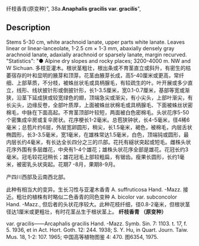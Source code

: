 纤枝香青(原变种)",
38a.**Anaphalis gracilis var. gracilis**",

## Description
Stems 5-30 cm, white arachnoid lanate, upper parts white lanate. Leaves linear or linear-lanceolate, 1-2.5 cm × 1-3 mm, abaxially densely gray arachnoid lanate, adaxially arachnoid or sparsely lanate, margin recurved.
  "Statistics": "● Alpine dry slopes and rocky places; 3200-4000 m. NW and W Sichuan.
多枝亚灌木。根状茎粗壮，根出条或不育茎直立或斜升，有密生的枯萎宿存的叶和显明的腋芽和顶芽。花茎由腋芽长成，高5-40厘米或更高，常纤细、上部草质，不分枝，被蛛丝状毛或具柄腺毛，有较疏生的叶。叶开展或多少直立，线形、线状披针形或倒披针形，长1-3.5厘米，宽0.1-0.7厘米，基部等宽或渐狭，沿茎下延成狭或较宽绿色的翅，顶端急尖或渐尖，有小尖头，上部叶渐尖，有长尖头，边缘反卷，全部叶质厚，上面被蛛丝状棉毛或具柄腺毛、下面被蛛丝状密棉毛，中脉在下面高起。不育茎顶部叶较短，两面被白色密棉毛。头状花序5-50个密集成伞房或复伞房状。花序梗长1-2毫米。总苞狭钟状，长4-5毫米，径4稀6毫米；总苞片约6层，外层宽卵圆形，稍尖，长1.5毫米，褐色，被棉毛，内层舌状椭圆形，长3-3.5毫米，宽1毫米，在雄株常达1.5毫米，白色，顶端钝或圆形，最内层长约4毫米，有长达全长四分之三的爪部。花托有繸状突起或短毛。雌株头状花序外围有多层雌花，中央有1-4个雄花；雄株头状花序全部是雄花。花冠长约3毫米。冠毛较花冠稍长；雄花冠毛上部较粗扁，有锯齿。瘦果长圆形，长约1毫米，被密乳头状突起。花期7 -8月，果期8-9月。

产四川西部及云南西北部。

此种有相当大的变异。生长习性与亚灌木香青 A. suffruticosa Hand. -Mazz. 接近。粗壮的植株有时略似二色香青的同色变种 A. bicolor var. subconcolor Hand. -Mazz., 但后者的头状花序较大。此种花枝纤细，径0.8-2毫米，但根状茎径达1厘米或更粗壮，有时花茎丛生于根状茎上。
**纤枝香青 （原变种）**

var. gracilis——Arcaphalis gracilis Hand. -Mazz. Symb. Sin. 7: 1103. t. 17, f. 5. 1936, et in Act. Hort. Goth. 12: 244. 1938; S. Y. Hu, in Quart. Journ. Taiw. Mus. 18, 1-2: 107. 1965; 中国高等植物图鉴 4: 470. 图6354, 1975. 

